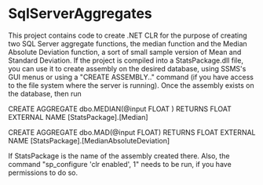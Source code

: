 # SqlServerAggregates

This project contains code to create .NET CLR for the purpose of creating two SQL Server aggregate functions, the median function and the Median Absolute Deviation function, a sort of small sample version of Mean and Standard Deviation. If the project is compiled into a StatsPackage.dll file, you can use it to create assembly on the desired database, using SSMS's GUI menus or using a "CREATE ASSEMBLY.." command (if you have access to the file system where the server is running). Once the assembly exists on the database, then run

CREATE AGGREGATE dbo.MEDIAN(@input FLOAT )
       RETURNS FLOAT
       EXTERNAL NAME [StatsPackage].[Median]
      
CREATE AGGREGATE dbo.MAD(@input FLOAT)
       RETURNS FLOAT
       EXTERNAL NAME [StatsPackage].[MedianAbsoluteDeviation]
       
If StatsPackage is the name of the assembly created there. Also, the command "sp_configure 'clr enabled', 1" needs to be run, if you have permissions to do so.

